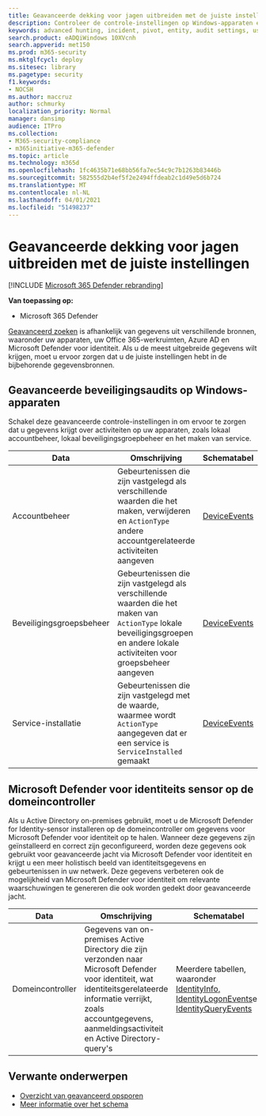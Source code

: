 ```yaml
---
title: Geavanceerde dekking voor jagen uitbreiden met de juiste instellingen
description: Controleer de controle-instellingen op Windows-apparaten en andere instellingen om ervoor te zorgen dat u de meest uitgebreide gegevens krijgt in geavanceerde jacht
keywords: advanced hunting, incident, pivot, entity, audit settings, user account management, security group management, threat hunting, cyber threat hunting, search, query, telemetry, Microsoft 365, Microsoft Threat Protection
search.product: eADQiWindows 10XVcnh
search.appverid: met150
ms.prod: m365-security
ms.mktglfcycl: deploy
ms.sitesec: library
ms.pagetype: security
f1.keywords:
- NOCSH
ms.author: maccruz
author: schmurky
localization_priority: Normal
manager: dansimp
audience: ITPro
ms.collection:
- M365-security-compliance
- m365initiative-m365-defender
ms.topic: article
ms.technology: m365d
ms.openlocfilehash: 1fc4635b71e68bb56fa7ec54c9c7b1263b83446b
ms.sourcegitcommit: 582555d2b4ef5f2e2494ffdeab2c1d49e5d6b724
ms.translationtype: MT
ms.contentlocale: nl-NL
ms.lasthandoff: 04/01/2021
ms.locfileid: "51498237"
---
```

# <a name="extend-advanced-hunting-coverage-with-the-right-settings"></a>Geavanceerde dekking voor jagen uitbreiden met de juiste instellingen

[!INCLUDE [Microsoft 365 Defender rebranding](../includes/microsoft-defender.md)]


**Van toepassing op:**
- Microsoft 365 Defender

[Geavanceerd zoeken](advanced-hunting-overview.md) is afhankelijk van gegevens uit verschillende bronnen, waaronder uw apparaten, uw Office 365-werkruimten, Azure AD en Microsoft Defender voor identiteit. Als u de meest uitgebreide gegevens wilt krijgen, moet u ervoor zorgen dat u de juiste instellingen hebt in de bijbehorende gegevensbronnen.

## <a name="advanced-security-auditing-on-windows-devices"></a>Geavanceerde beveiligingsaudits op Windows-apparaten
Schakel deze geavanceerde controle-instellingen in om ervoor te zorgen dat u gegevens krijgt over activiteiten op uw apparaten, zoals lokaal accountbeheer, lokaal beveiligingsgroepbeheer en het maken van service.

| Data | Omschrijving | Schematabel | Configureren |
| --- | --- | --- | --- |
| Accountbeheer | Gebeurtenissen die zijn vastgelegd als verschillende waarden die het maken, verwijderen en `ActionType` andere accountgerelateerde activiteiten aangeven | [DeviceEvents](advanced-hunting-deviceevents-table.md) | - Een geavanceerd beveiligingsauditbeleid implementeren: [Gebruikersaccountbeheer controleren](/windows/security/threat-protection/auditing/audit-user-account-management)<br> - [Meer informatie over geavanceerd beveiligingsauditbeleid](/windows/security/threat-protection/auditing/advanced-security-auditing) |
| Beveiligingsgroepsbeheer | Gebeurtenissen die zijn vastgelegd als verschillende waarden die het maken van `ActionType` lokale beveiligingsgroepen en andere lokale activiteiten voor groepsbeheer aangeven | [DeviceEvents](advanced-hunting-deviceevents-table.md) | - Een geavanceerd beveiligingsauditbeleid implementeren: [Beveiligingsgroepsbeheer controleren](/windows/security/threat-protection/auditing/audit-security-group-management)<br> - [Meer informatie over geavanceerd beveiligingsauditbeleid](/windows/security/threat-protection/auditing/advanced-security-auditing) |
| Service-installatie | Gebeurtenissen die zijn vastgelegd met de waarde, waarmee wordt `ActionType` aangegeven dat er een service is `ServiceInstalled` gemaakt | [DeviceEvents](advanced-hunting-deviceevents-table.md) | - Een geavanceerd beveiligingsauditbeleid implementeren: [Systeemextensie voor auditbeveiliging](/windows/security/threat-protection/auditing/audit-security-system-extension)<br> - [Meer informatie over geavanceerd beveiligingsauditbeleid](/windows/security/threat-protection/auditing/advanced-security-auditing) |

## <a name="microsoft-defender-for-identity-sensor-on-the-domain-controller"></a>Microsoft Defender voor identiteits sensor op de domeincontroller
Als u Active Directory on-premises gebruikt, moet u de Microsoft Defender for Identity-sensor installeren op de domeincontroller om gegevens voor Microsoft Defender voor identiteit op te halen. Wanneer deze gegevens zijn geïnstalleerd en correct zijn geconfigureerd, worden deze gegevens ook gebruikt voor geavanceerde jacht via Microsoft Defender voor identiteit en krijgt u een meer holistisch beeld van identiteitsgegevens en gebeurtenissen in uw netwerk. Deze gegevens verbeteren ook de mogelijkheid van Microsoft Defender voor identiteit om relevante waarschuwingen te genereren die ook worden gedekt door geavanceerde jacht. 

| Data | Omschrijving | Schematabel | Configureren |
| --- | --- | --- | --- |
| Domeincontroller | Gegevens van on-premises Active Directory die zijn verzonden naar Microsoft Defender voor identiteit, wat identiteitsgerelateerde informatie verrijkt, zoals accountgegevens, aanmeldingsactiviteit en Active Directory-query's | Meerdere tabellen, waaronder [IdentityInfo,](advanced-hunting-identityinfo-table.md) [IdentityLogonEvents](advanced-hunting-identitylogonevents-table.md)en [IdentityQueryEvents](advanced-hunting-identityqueryevents-table.md)  | - [De Microsoft Defender for Identity-sensor installeren](/azure-advanced-threat-protection/install-atp-step4)<br>- [Relevante Windows-gebeurtenissen in- en uit-](/azure-advanced-threat-protection/configure-event-collection) |

## <a name="related-topics"></a>Verwante onderwerpen
- [Overzicht van geavanceerd opsporen](advanced-hunting-overview.md)
- [Meer informatie over het schema](advanced-hunting-schema-tables.md)